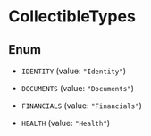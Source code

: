 

# CollectibleTypes

## Enum


* `IDENTITY` (value: `"Identity"`)

* `DOCUMENTS` (value: `"Documents"`)

* `FINANCIALS` (value: `"Financials"`)

* `HEALTH` (value: `"Health"`)



